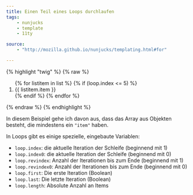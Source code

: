 ```yaml
---
title: Einen Teil eines Loops durchlaufen
tags:
    - nunjucks
    - template
    - 11ty

source:
    - "http://mozilla.github.io/nunjucks/templating.html#for"

---
```


{% highlight "twig" %}
{% raw %}
<ol>
    {% for listitem in list %}
    {% if (loop.index <= 5) %}
        <li>{{ listitem.item }}</li>
    {% endif %}
    {% endfor %}
</ol>
{% endraw %}
{% endhighlight %}

In diesem Beispiel gehe ich davon aus, dass das Array aus Objekten besteht, die mindestens ein ``"item"`` haben.

In Loops gibt es einige spezielle, eingebaute Variablen:

- `loop.index`: die aktuelle Iteration der Schleife (beginnend mit 1)
- `loop.index0`: die aktuelle Iteration der Schleife (beginnend mit 0)
- `loop.revindex`: Anzahl der Iterationen bis zum Ende (beginnend mit 1)
- `loop.revindex0`: Anzahl der Iterationen bis zum Ende (beginnend mit 0)
- `loop.first`: Die erste Iteration (Boolean)
- `loop.last`: Die letzte Iteration (Boolean)
- `loop.length`: Absolute Anzahl an Items

